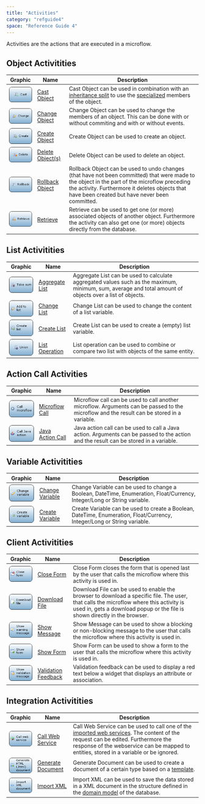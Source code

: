 ```yaml
---
title: "Activities"
category: "refguide4"
space: "Reference Guide 4"
---
```

Activities are the actions that are executed in a microflow.

## Object Activitities

| Graphic | Name | Description |
| --- | --- | --- |
| [![](attachments/819203/918013.png)](Cast+Object) | [Cast Object](Cast+Object) | Cast Object can be used in combination with an [inheritance split](Inheritance+Split) to use the [specialized](Entities) members of the object. |
| [![](attachments/819203/917661.png)](Change+Object) | [Change Object](Change+Object) | Change Object can be used to change the members of an object. This can be done with or without commiting and with or without events. |
| [![](attachments/819203/917756.png)](Create+Object) | [Create Object](Create+Object) | Create Object can be used to create an object. |
| [![](attachments/819203/918191.png)](4194517) | [Delete Object(s)](4194517) | Delete Object can be used to delete an object. |
| [![](attachments/819203/918119.png)](Rollback+Object) | [Rollback Object](Rollback+Object) | Rollback Object can be used to undo changes (that have not been committed) that were made to the object in the part of the microflow preceding the activity. Furthermore it deletes objects that have been created but have never been committed. |
| [![](attachments/819203/917866.png)](Retrieve) | [Retrieve](Retrieve) | Retrieve can be used to get one (or more) associated objects of another object. Furthermore the activity can also get one (or more) objects directly from the database. |

## List Activitities

| Graphic | Name | Description |
| --- | --- | --- |
| [![](attachments/819203/918028.png)](Aggregate+List) | [Aggregate List](Aggregate+List) | Aggregate List can be used to calculate aggregated values such as the maximum, minimum, sum, average and total amount of objects over a list of objects. |
| [![](attachments/819203/918007.png)](Change+List) | [Change List](Change+List) | Change List can be used to change the content of a list variable. |
| [![](attachments/819203/918009.png)](Create+List) | [Create List](Create+List) | Create List can be used to create a (empty) list variable. |
| [![](attachments/819203/917792.png)](List+Operation) | [List Operation](List+Operation) | List operation can be used to combine or compare two list with objects of the same entity. |

## Action Call Activities

| Graphic | Name | Description |
| --- | --- | --- |
| [![](attachments/819203/918001.png)](Microflow+Call) | [Microflow Call](Microflow+Call) | Microflow call can be used to call another microflow. Arguments can be passed to the microflow and the result can be stored in a variable. |
| [![](attachments/819203/918018.png)](Java+Action+Call) | [Java Action Call](Java+Action+Call) | Java action call can be used to call a Java action. Arguments can be passed to the action and the result can be stored in a variable. |

## Variable Activitities

| Graphic | Name | Description |
| --- | --- | --- |
| [![](attachments/819203/918011.png)](Change+Variable) | [Change Variable](Change+Variable) | Change Variable can be used to change a Boolean, DateTime, Enumeration, Float/Currency, Integer/Long or String variable. |
| [![](attachments/819203/918110.png)](Create+Variable) | [Create Variable](Create+Variable) | Create Variable can be used to create a Boolean, DateTime, Enumeration, Float/Currency, Integer/Long or String variable. |

## Client Activitities

| Graphic | Name | Description |
| --- | --- | --- |
| [![](attachments/819203/918114.png)](Close+Form) | [Close Form](Close+Form) | Close Form closes the form that is opened last by the user that calls the microflow where this activity is used in. |
| [![](attachments/819203/918108.png)](Download+File) | [Download File](Download+File) | Download File can be used to enable the browser to download a specific file. The user, that calls the microflow where this activity is used in, gets a download popup or the file is shown directly in the browser. |
| [![](attachments/819203/918099.png)](Show+Message) | [Show Message](Show+Message) | Show Message can be used to show a blocking or non-blocking message to the user that calls the microflow where this activity is used in. |
| [![](attachments/819203/917544.png)](Show+Form) | [Show Form](Show+Form) | Show Form can be used to show a form to the user that calls the microflow where this activity is used in. |
| [![](attachments/819203/918097.png)](Validation+Feedback) | [Validation Feedback](Validation+Feedback) | Validation feedback can be used to display a red text below a widget that displays an attribute or association. |

## Integration Activitities

| Graphic | Name | Description |
| --- | --- | --- |
| [![](attachments/819203/918003.png)](Call+Web+Service) | [Call Web Service](Call+Web+Service) | Call Web Service can be used to call one of the [imported web services](Imported+Web+Services). The content of the request can be edited. Furthermore the response of the webservice can be mapped to entities, stored in a variable or be ignored. |
| [![](attachments/819203/918124.png)](Generate+Document) | [Generate Document](Generate+Document) | Generate Document can be used to create a document of a certain type based on a [template](Document+Templates). |
| [![](attachments/819203/918121.png)](Import+XML) | [Import XML](Import+XML) | Import XML can be used to save the data stored in a XML document in the structure defined in the [domain model](Domain+Model) of the database. |